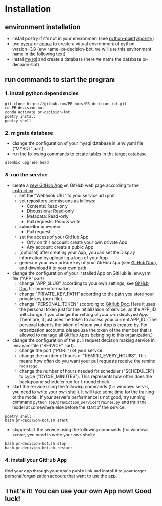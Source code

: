 # Installation
## environment installation
- install poetry if it's not in your environment (see [python-poerty/poerty](https://github.com/python-poetry/poetry))
- use [pyenv](https://github.com/pyenv/pyenv) or [conda](https://github.com/conda/conda) to create a virtual environment of python version=3.8 (env name=pr-decision-bot, we will use this environment name in the following text)
- install [mysql](https://dev.mysql.com/downloads/installer/) and create a database (here we name the database pr-decision-bot)

## run commands to start the program
### 1. install python dependencies
```
git clone https://github.com/PR-bots/PR-decision-bot.git
cd PR-decision-bot
conda activate pr-decision-bot
poetry install
poetry shell
```

### 2. migrate database
- change the configuration of your mysql database in .env.yaml file ("MYSQL" part)
- run the following commands to create tables in the target database
```
alembic upgrade head
```

### 3. run the service
- create a [new GitHub App](https://github.com/organizations/PR-bots/settings/apps/new) on GitHub web page according to the [instruction](https://docs.github.com/en/developers/apps/building-github-apps/creating-a-github-app).
  - set the "Webhook URL" to your service url+port
  - set repository permissions as follows:
    - Contents: Read-only
    - Discussions: Read-only
    - Metadata: Read-only
    - Pull requests: Read & write
  - subscribe to events:
    - Pull request
  - set the access of your GitHub App
    - Only on this account: create your own private App
    - Any account: create a public App
  - [optional] after creating your App, you can set the Display information by uploading a logo of your App
  - generate your own private key of your GitHub App (see [GitHub Doc](https://docs.github.com/en/developers/apps/building-github-apps/authenticating-with-github-apps#generating-a-private-key)), and download it to your own path.
- change the configuration of your installed App on GitHub in .env.yaml file ("APP" part)
  - change "APP_SLUG" according to your own settings, see [GitHub Doc](https://docs.github.com/en/rest/reference/apps#get-an-app) for more information.
  - change "PRIVATE_KEY_PATH" according to the path you store your private key (pem file).
  - change "PERSONAL_TOKEN" according to [GitHub Doc](https://docs.github.com/en/github/authenticating-to-github/keeping-your-account-and-data-secure/creating-a-personal-access-token#creating-a-token). Here it uses the personal token just for the initialization of service, as the APP_ID will change if you change the setting of your own deployed App. Therefore, it just uses the token to access your current APP_ID. (The personal token is the token of whom your App is created by. For organization accounts, please use the token of the member that is allowed to manage all GitHub Apps belonging to this organization.)
- change the configuration of the pull request decision making service in .env.yaml file ("SERVICE" part).
  - change the port ("PORT") of your service.
  - change the number of hours of "REMIND_EVERY_HOURS". This means how often do you want your pull requests receive the remind message.
  - change the number of hours needed for scheduler ("SCHEDULER") to cycle ("CYCLE_MINUTES"). This represents how often does the background scheduler run for 1-round check.
- start the service using the following commands (for windows server, you need to write your own shell). It will take some time for the training of the model. If your server's performance is not good, try running command ```python app/prediction_service/trainer.py``` and train the model at somewhere else before the start of the service.
```
poetry shell
bash pr-decision-bot.sh start
```
- stop/restart the service using the following commands (for windows server, you need to write your own shell):
```
bash pr-decision-bot.sh stop
bash pr-decision-bot.sh restart
```

### 4. install your GitHub App
find your app through your app's public link and install it to your target personal/organization account that want to use the app.

## That's it! You can use your own App now! Good luck!